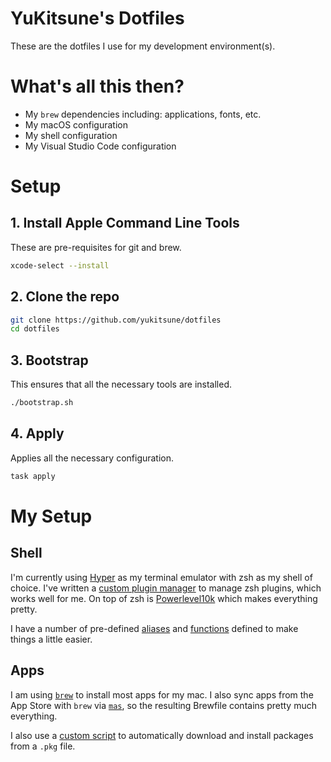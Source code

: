 
# YuKitsune's Dotfiles

These are the dotfiles I use for my development environment(s).

# What's all this then?

- My `brew` dependencies including: applications, fonts, etc.
- My macOS configuration
- My shell configuration
- My Visual Studio Code configuration

# Setup

## 1. Install Apple Command Line Tools

These are pre-requisites for git and brew.

```sh
xcode-select --install
```

## 2. Clone the repo

```sh
git clone https://github.com/yukitsune/dotfiles
cd dotfiles
```

## 3. Bootstrap

This ensures that all the necessary tools are installed.

```sh
./bootstrap.sh
```

## 4. Apply

Applies all the necessary configuration.

```sh
task apply
```

# My Setup

## Shell

I'm currently using [Hyper](https://hyper.is) as my terminal emulator with zsh as my shell of choice.
I've written a [custom plugin manager](https://github.com/yukitsune/dotfiles/main/blob/shell/zsh/.plug.zsh) to manage zsh plugins, which works well for me.
On top of zsh is [Powerlevel10k](https://github.com/romkatv/powerlevel10k) which makes everything pretty.

I have a number of pre-defined [aliases](https://github.com/yukitsune/dotfiles/main/blob/shell/zsh/.aliases.zsh) and [functions](https://github.com/yukitsune/dotfiles/main/blob/shell/zsh/.functions.zsh) defined to make things a little easier.

## Apps

I am using [`brew`](https://brew.sh) to install most apps for my mac. I also sync apps from the App Store with `brew` via [`mas`](https://github.com/mas-cli/mas), so the resulting Brewfile contains pretty much everything.

I also use a [custom script](https://github.com/yukitsune/dotfiles/main/blob/darwin/install_package.sh) to automatically download and install packages from a `.pkg` file.
